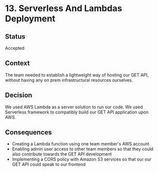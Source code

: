 # 13. Serverless And Lambdas Deployment

## Status

Accepted

## Context

The team needed to establish a lightweight way of hosting our GET API, without having any on prem infrastructural resources ourselves.

## Decision

We used AWS Lambda as a server solution to run our code. We used Serverless framework to compatibly build our GET API application upon AWS. 

## Consequences

* Creating a Lambda function using one team member's AWS account
* Enabling admin user access to other team members so that they could also contribute towards the GET API development
* Implementing a CORS policy with Amazon S3 services so that our our GET API could speak to our frontend